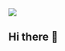 <img src="{https://img.shields.io/badge/Game%20Jolt-CCFF00?style=for-the-badge&logo=Game%20Jolt&logoColor=white}" />

## Hi there 👋

<!--
**fernandezale/fernandezale** is a ✨ _special_ ✨ repository because its `README.md` (this file) appears on your GitHub profile.

Here are some ideas to get you started:

- 🔭 I’m currently working on ...
- 🌱 I’m currently learning ...
- 👯 I’m looking to collaborate on ...
- 🤔 I’m looking for help with ...
- 💬 Ask me about ...
- 📫 How to reach me: ...
- 😄 Pronouns: ...
- ⚡ Fun fact: ...
-->
